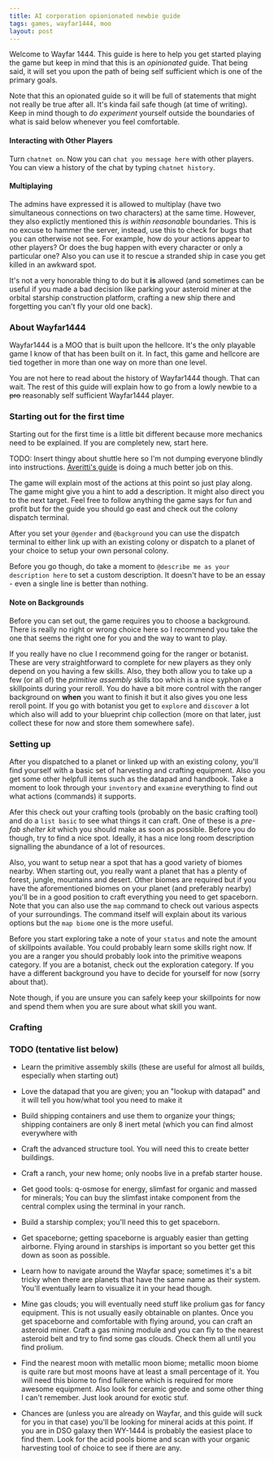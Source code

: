 ```yaml
---
title: AI corporation opionionated newbie guide
tags: games, wayfar1444, moo
layout: post
---
```

Welcome to Wayfar 1444. This guide is here to help you get started playing the game but keep in mind that this is an _opinionated_ guide. That being said, it will set you upon the path of being self sufficient which is one of the primary goals.

Note that this an opionated guide so it will be full of statements that might not really be true after all. It's kinda fail safe though (at time of writing). Keep in mind though to _do experiment_ yourself outside the boundaries of what is said below whenever you feel comfortable.

#### Interacting with Other Players
Turn `chatnet on`. Now you can `chat you message here` with other players. You can view a history of the chat by typing `chatnet history`.

#### Multiplaying
The admins have expressed it is allowed to multiplay (have two simultaneous connections on two characters) at the same time. However, they also explictly mentioned this _is within reasonable_ boundaries. This is no excuse to hammer the server, instead, use this to check for bugs that you can otherwise not see. For example, how do your actions appear to other players? Or does the bug happen with every character or only a particular one? Also you can use it to rescue a stranded ship in case you get killed in an awkward spot. 

It's not a very honorable thing to do but it __is__ allowed (and sometimes can be useful if you made a bad decision like parking your asteroid miner at the orbital starship construction platform, crafting a new ship there and forgetting you can't fly your old one back).

### About Wayfar1444
Wayfar1444 is a MOO that is built upon the hellcore. It's the only playable game I know of that has been built on it. In fact, this game and hellcore are tied together in more than one way on more than one level.

You are not here to read about the history of Wayfar1444 though. That can wait. The rest of this guide will explain how to go from a lowly newbie to a <del>pro</del> reasonably self sufficient Wayfar1444 player.

### Starting out for the first time
Starting out for the first time is a little bit different because more mechanics need to be explained. If you are completely new, start here.

TODO: Insert thingy about shuttle here so I'm not dumping everyone blindly into instructions. [Averitti's guide](https://sites.google.com/site/accordingtomariah/change-the-banner) is doing a much better job on this.

The game will explain most of the actions at this point so just play along. The game might give you a hint to add a description. It might also direct you to the next target. Feel free to follow anything the game says for fun and profit but for the guide you should go east and check out the colony dispatch terminal.

After you set your `@gender` and `@background` you can use the dispatch terminal to either link up with an existing colony or dispatch to a planet of your choice to setup your own personal colony.

Before you go though, do take a moment to `@describe me as your description here` to set a custom description. It doesn't have to be an essay - even a single line is better than nothing.

#### Note on Backgrounds
Before you can set out, the game requires you to choose a background. There is really no right or wrong choice here so I recommend you take the one that seems the right one for you and the way to want to play. 

If you really have no clue I recommend going for the ranger or botanist. These are very straightforward to complete for new players as they only depend on you having a few skills. Also, they both allow you to take up a few (or all of) the _primitive assembly_ skills too which is a nice syphon of skillpoints during your reroll. You do have a bit more control with the ranger background on __when__ you want to finish it but it also gives you one less reroll point. If you go with botanist you get to `explore` and `discover` a lot which also will add to your blueprint chip collection (more on that later, just collect these for now and store them somewhere safe).

### Setting up
After you dispatched to a planet or linked up with an existing colony, you'll find yourself with a basic set of harvesting and crafting equipment. Also you get some other helpfull items such as the datapad and handbook. Take a moment to look through your `inventory` and `examine` everything to find out what actions (commands) it supports.

Afer this check out your crafting tools (probably on the basic crafting tool) and do a `list basic` to see what things it can craft. One of these is a _pre-fab shelter kit_ which you should make as soon as possible. Before you do though, try to find a nice spot. Ideally, it has a nice long room description signalling the abundance of a lot of resources. 

Also, you want to setup near a spot that has a good variety of biomes nearby. When starting out, you really want a planet that has a plenty of forest, jungle, mountains and desert. Other biomes are required but if you have the aforementioned biomes on your planet (and preferably nearby) you'll be in a good position to craft everything you need to get spaceborn. Note that you can also use the `map` command to check out various aspects of your surroundings. The command itself will explain about its various options but the `map biome` one is the more useful.

Before you start exploring take a note of your `status` and note the amount of skillpoints available. You could probably learn some skills right now. If you are a ranger you should probably look into the primitive weapons category. If you are a botanist, check out the exploration category. If you have a different background you have to decide for yourself for now (sorry about that).

Note though, if you are unsure you can safely keep your skillpoints for now and spend them when you are sure about what skill you want.

### Crafting


### TODO (tentative list below)
* Learn the primitive assembly skills (these are useful for almost all builds, especially when starting out)

* Love the datapad that you are given; you an "lookup <thing> with datapad" and it will tell you how/what tool you need to make it

* Build shipping containers and use them to organize your things; shipping containers are only 8 inert metal (which you can find almost everywhere with

* Craft the advanced structure tool. You will need this to create better buildings.

* Craft a ranch, your new home; only noobs live in a prefab starter house.

* Get good tools: q-osmose for energy, slimfast for organic and massed for minerals; You can buy the slimfast intake component from the central complex using the terminal in your ranch.

* Build a starship complex; you'll need this to get spaceborn.

* Get spaceborne; getting spaceborne is arguably easier than getting airborne. Flying around in starships is important so you better get this down as soon as possible.

* Learn how to navigate around the Wayfar space; sometimes it's a bit tricky when there are planets that have the same name as their system. You'll eventually learn to visualize it in your head though.

* Mine gas clouds; you will eventually need stuff like prolium gas for fancy equipment. This is not usually easily obtainable on plantes. Once you get spaceborne and comfortable with flying around, you can craft an asteroid miner. Craft a gas mining module and you can fly to the nearest asteroid belt and try to find some gas clouds. Check them all until you find prolium.

* Find the nearest moon with metallic moon biome; metallic moon biome is quite rare but most moons have at least a small percentage of it. You will need this biome to find fullerene which is required for more awesome equipment. Also look for ceramic geode and some other thing I can't remember. Just look around for exotic stuf.

* Chances are (unless you are already on Wayfar, and this guide will suck for you in that case) you'll be looking for mineral acids at this point. If you are in DSO galaxy then WY-1444 is probably the easiest place to find them. Look for the acid pools biome and scan with your organic harvesting tool of choice to see if there are any.
